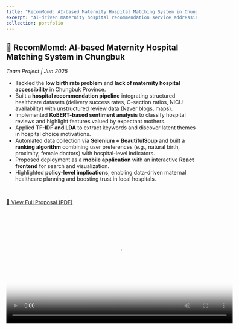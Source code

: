 ```yaml
---
title: "RecomMomd: AI-based Maternity Hospital Matching System in Chungbuk"
excerpt: "AI-driven maternity hospital recommendation service addressing low birth rate and medical accessibility issues in Chungbuk Province.<br/><img src='/images/portfolio/recommomd.png'>"
collection: portfolio
---
```


## 🏥 RecomMomd: AI-based Maternity Hospital Matching System in Chungbuk
*Team Project | Jun 2025*
<br/>

- Tackled the **low birth rate problem** and **lack of maternity hospital accessibility** in Chungbuk Province.  
- Built a **hospital recommendation pipeline** integrating structured healthcare datasets (delivery success rates, C-section ratios, NICU availability) with unstructured review data (Naver blogs, maps).  
- Implemented **KoBERT-based sentiment analysis** to classify hospital reviews and highlight features valued by expectant mothers.  
- Applied **TF-IDF and LDA** to extract keywords and discover latent themes in hospital choice motivations.  
- Automated data collection via **Selenium + BeautifulSoup** and built a **ranking algorithm** combining user preferences (e.g., natural birth, proximity, female doctors) with hospital-level indicators.  
- Proposed deployment as a **mobile application** with an interactive **React frontend** for search and visualization.  
- Highlighted **policy-level implications**, enabling data-driven maternal healthcare planning and boosting trust in local hospitals.
<br/>

[📄 View Full Proposal (PDF)](/files/recommomd.pdf)
  
<video width="600" controls poster="images/portfolio/recommomd.png">
  <source src="/files/hospital_matching_demo.mp4" type="video/mp4">
  Your browser does not support the video tag.
</video>
<br/>
